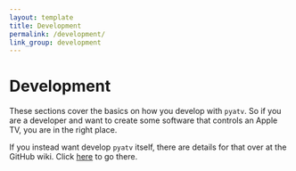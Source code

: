 ```yaml
---
layout: template
title: Development
permalink: /development/
link_group: development
---
```

# Development

These sections cover the basics on how you develop with `pyatv`.
So if you are a developer and want to create some software that
controls an Apple TV, you are in the right place.

If you instead want develop `pyatv` itself, there are details for
that over at the GitHub wiki. Click
[here](https://github.com/postlund/pyatv/wiki) to go there.

